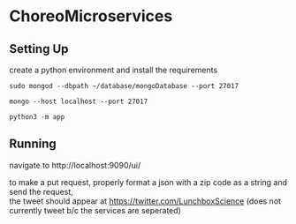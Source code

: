 # ChoreoMicroservices

## Setting Up
create a python environment and install the requirements

`sudo mongod --dbpath ~/database/mongoDatabase --port 27017`

`mongo --host localhost --port 27017`

`python3 -m app`


## Running
navigate to http://localhost:9090/ui/

to make a put request, properly format a json with a zip code as a string and send the request,                                         
the tweet should appear at https://twitter.com/LunchboxScience (does not currently tweet b/c the services are seperated)